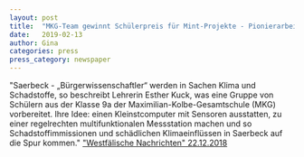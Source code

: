 ```yaml
---
layout: post
title:  "MKG-Team gewinnt Schülerpreis für Mint-Projekte - Pionierarbeit mit der Sense-Box"
date:   2019-02-13 
author: Gina
categories: press
press_category: newspaper
---
```

"Saerbeck - „Bürgerwissenschaftler“ werden in Sachen Klima und Schadstoffe, so beschreibt Lehrerin Esther Kuck, was eine Gruppe von Schülern aus der Klasse 9a der Maximilian-Kolbe-Gesamtschule (MKG) vorbereitet. Ihre Idee: einen Kleinstcomputer mit Sensoren ausstatten, zu einer regelrechten multifunktionalen Messstation machen und so Schadstoffimmissionen und schädlichen Klimaeinflüssen in Saerbeck auf die Spur kommen."
<a href="https://www.wn.de/Muensterland/Kreis-Steinfurt/Saerbeck/3592637-MKG-Team-gewinnt-Schuelerpreis-fuer-Mint-Projekte-Pionierarbeit-mit-der-Sense-Box" target="_blank">"Westfälische Nachrichten" 22.12.2018</a>
